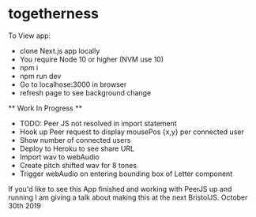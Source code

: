 # togetherness

To View app:
  * clone Next.js app locally
  * You require Node 10 or higher (NVM use 10)
  * npm i
  * npm run dev
  * Go to localhose:3000 in browser
  * refresh page to see background change

** Work In Progress **

* TODO: Peer JS not resolved in import statement
* Hook up Peer request to display mousePos {x,y} per connected user
* Show number of connected users
* Deploy to Heroku to see share URL
* Import wav to webAudio
* Create pitch shifted wav for 8 tones
* Trigger webAudio on entering bounding box of Letter component

If you'd like to see this App finished and working with PeerJS up and running I am giving a talk about making this at the next BristolJS. October 30th 2019
